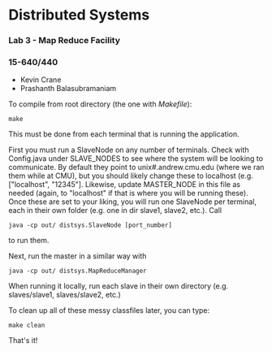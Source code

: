 # Distributed Systems

### Lab 3 - Map Reduce Facility
### 15-640/440

* Kevin Crane
* Prashanth Balasubramaniam


To compile from root directory (the one with *Makefile*):
```
make
```
This must be done from each terminal that is running the application.


First you must run a SlaveNode on any number of terminals. Check with Config.java under SLAVE_NODES to see where the system will be looking to communicate. By default they point to unix#.andrew.cmu.edu (where we ran them while at CMU), but you should likely change these to localhost (e.g. ["localhost", "12345"]. Likewise, update MASTER_NODE in this file as needed (again, to "localhost" if that is where you will be running these). Once these are set to your liking, you will run one SlaveNode per terminal, each in their own folder (e.g. one in dir slave1, slave2, etc.). Call
```
java -cp out/ distsys.SlaveNode [port_number]
```
to run them.

Next, run the master in a similar way with
```
java -cp out/ distsys.MapReduceManager
```

When running it locally, run each slave in their own directory (e.g. slaves/slave1, slaves/slave2, etc.)

To clean up all of these messy classfiles later, you can type:
```
make clean
```

That's it!
